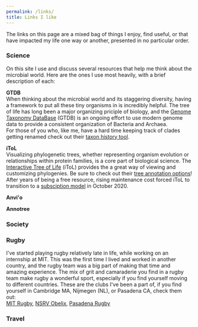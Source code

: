```yaml
---
permalink: /links/
title: Links I like
--- 
```

The links on this page are a mixed bag of things I enjoy, find useful, or that have impacted my life one way or another, presented in no particular order. 

### Science  
On this site I use and discuss several resources that help me think about the microbial world. Here are the ones I use most heavily, with a brief description of each:

**GTDB**  
When thinking about the microbial world and its staggering diversity, having a framework to put all these tiny organisms in is incredibly helpful.
The tree of life has long been a major organizing priciple of biology, 
and the [Genome Taxonomy DataBase](https://gtdb.ecogenomic.org/) (GTDB) is an ongoing effort to use modern genome data to provide a consistent organization of Bacteria and Archaea.  
For those of you who, like me, have a hard time keeping track of clades getting renamed check out their [taxon history tool](https://gtdb.ecogenomic.org/taxon_history/).
  
**iToL**  
Visualizing phylogenetic trees, whether representing organism evolution or relationships within protein families, is a core part of biological science. 
The [Interactive Tree of Life](https://itol.embl.de/) (iToL) provides the a great way of viewing and customizing phylogenies. 
Be sure to check out their [tree annotation options](https://itol.embl.de/help.cgi#annot)!  
After years of being a free resource, rising maintenance cost forced iToL to transition to a [subsciption model](https://itol.embl.de/infoReg.cgi?f=a) in October 2020.  
   
**Anvi'o**  
  
 
**Annotree**  


### Society 


### Rugby
I've started playing rugby relatively late in life, while working on an internship at MIT. 
This was the first time I lived and worked in another country, and the rugby team was a big part of making that time and amazing experience. 
The mix of grit and camaraderie you find in a rugby team make rugby a wonderful sport, especially if you find yourself moving to different countries.
These are the clubs I've been a part of, if you find yourself in Cambridge MA, Nijmegen (NL), or Pasadena CA, check them out:    
[MIT Rugby](http://rugby.mit.edu/), [NSRV Obelix](http://www.nsrvobelix.nl/), [Pasadena Rugby](https://www.pasadenarfc.com/)  

### Travel


